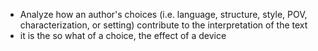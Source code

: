 - Analyze how an author's choices (i.e. language, structure, style, POV, characterization, or setting) contribute to the interpretation of the text
- it is the so what of a choice, the effect of a device